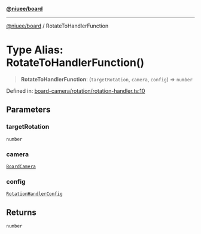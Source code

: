 [**@niuee/board**](../README.md)

***

[@niuee/board](../globals.md) / RotateToHandlerFunction

# Type Alias: RotateToHandlerFunction()

> **RotateToHandlerFunction**: (`targetRotation`, `camera`, `config`) => `number`

Defined in: [board-camera/rotation/rotation-handler.ts:10](https://github.com/niuee/board/blob/cc09a87e934160adef876c4e11d51fd97e78653d/src/board-camera/rotation/rotation-handler.ts#L10)

## Parameters

### targetRotation

`number`

### camera

[`BoardCamera`](../interfaces/BoardCamera.md)

### config

[`RotationHandlerConfig`](RotationHandlerConfig.md)

## Returns

`number`
